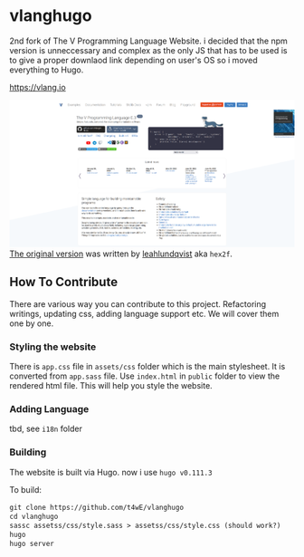 # vlanghugo
2nd fork of The V Programming Language Website. i decided that the npm version is unneccessary and complex as the only JS that has to be used is to give a proper downlaod link depending on user's OS so i moved everything to Hugo.

https://vlang.io

![Example](example.png)\
[The original version](https://github.com/hex2f/vlang.io) was written by [leahlundqvist](https://github.com/hex2f) aka ``hex2f``.

## How To Contribute

There are various way you can contribute to this project. Refactoring writings, updating css, adding language support etc. We will cover them one by one.

### Styling the website

There is `app.css` file in ``assets/css`` folder  which is the main stylesheet. It is converted from `app.sass` file. Use `index.html` in ``public`` folder to view the rendered html file. This will help you style the website.

### Adding Language

tbd, see `i18n` folder

### Building

The website is built via Hugo. now i use `hugo v0.111.3`

To build:
```
git clone https://github.com/t4wE/vlanghugo
cd vlanghugo
sassc assetss/css/style.sass > assetss/css/style.css (should work?)
hugo
hugo server
```
